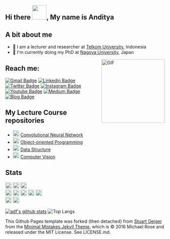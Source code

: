 ## Hi there <img width="45" src="https://blog.joypixels.com/content/images/2019/06/waving_hand_sign_1024.gif">, My name is Anditya

## A bit about me
- 📜 I am a lecturer and researcher at [Telkom University](https://telkomuniversity.ac.id/), Indonesia
- 🌱 I'm currently doing my PhD at [Nagoya University](https://www.cs.is.i.nagoya-u.ac.jp/), Japan

<img align="right" alt="GIF" height="200px" src="https://media.giphy.com/media/du3J3cXyzhj75IOgvA/giphy.gif" />

## Reach me:
[![Gmail Badge](https://img.shields.io/badge/Gmail-c14438?style=flat&logo=Gmail&logoColor=white&link=mailto:anditya@telkomuniversity.ac.id)](mailto:anditya@telkomuniversity.ac.id)
[![Linkedin Badge](https://img.shields.io/badge/-andityaarifianto-blue?style=flat&logo=Linkedin&logoColor=white&link=https://www.linkedin.com/in/andityaarifianto/)](https://www.linkedin.com/in/andityaarifianto/)
[![Twitter Badge](https://img.shields.io/badge/-@Undeedz-1ca0f1?style=flat&labelColor=1ca0f1&logo=twitter&logoColor=white&link=https://twitter.com/Undeedz)](https://twitter.com/Undeedz)
[![Instagram Badge](https://img.shields.io/badge/-undeedz-E34A86?style=flat&logo=instagram&logoColor=white&link=https://instagram.com/undeedz/)](https://instagram.com/undeedz)
[![Youtube Badge](https://img.shields.io/badge/-anditya-FF0000?style=flat&logo=youtube&logoColor=white&link=https://www.youtube.com/c/AndityaArifianto)](https://www.youtube.com/c/AndityaArifianto )
[![Medium Badge](https://img.shields.io/badge/-@undeed-black?style=flat&labelColor=000000&logo=Medium&link=https://medium.com/@undeed/)](https://medium.com/@undeed)
[![Blog Badge](https://img.shields.io/badge/-anditya-gray?style=flat&labelColor=000000&logo=wordpress&link=https://anditya.staff.telkomuniversity.ac.id/)](https://anditya.staff.telkomuniversity.ac.id/)

## My Lecture Course repositories
- <img src="https://avatars0.githubusercontent.com/u/54133118?s=200&v=4" alt="git" width="20" height="20"/>  [Convolutional Neural Network](https://github.com/CNN-ADF)
- <img src="https://avatars3.githubusercontent.com/u/16660478?s=200&v=4" alt="git" width="20" height="20"/>  [Object-oriented Programming](https://github.com/OOP-ADF)
- <img src="https://avatars2.githubusercontent.com/u/13241389?s=200&v=4" alt="git" width="20" height="20"/>  [Data Structure](https://github.com/ASD-ADF)
- <img src="https://cdn.iconscout.com/icon/free/png-512/github-brand-logo-47401.png" alt="git" width="20" height="20"/>  [Computer Vision](https://github.com/adf-telkomuniv/CV2020_Exercises)


## Stats
    
<code><img height="20" src="https://img.shields.io/badge/-python-00599C?style=flat&logo=Python&logoColor=white"></code>
<code><img height="20" src="https://img.shields.io/badge/-TensorFlow-00599C?style=flat&logo=tensorflow&logoColor=white"></code>
<code><img height="20" src="https://img.shields.io/badge/-PyTorch-00599C?style=flat&logo=pytorch&logoColor=white"></code><br>
<code><img height="20" src="https://img.shields.io/badge/-C%2B%2B-00599C?style=flat&logo=C%2B%2B&logoColor=white"></code>
<code><img height="20" src="https://img.shields.io/badge/-java-00599C?style=flat&logo=java&logoColor=white"></code>
<code><img height="20" src="https://img.shields.io/badge/-JavaScript-00599C?style=flat&logo=javascript&logoColor=white"></code>
<code><img height="20" src="https://img.shields.io/badge/-Nodejs-00599C?style=flat&logo=Node.js&logoColor=white"></code>
<code><img height="20" src="https://img.shields.io/badge/-MATLAB-00599C?style=flat&logo=Mathworks&logoColor=white"></code><br>
<code><img height="20" src="https://img.shields.io/badge/-Git-black?style=flat&logo=git&logoColor=white"></code>
<code><img height="20" src="https://img.shields.io/badge/-GitHub-181717?style=flat&logo=github&logoColor=white"></code>

[![adf's github stats](https://github-readme-stats.vercel.app/api?username=adf-telkomuniv)](https://github.com/adf-telkomuniv/github-readme-stats)
![Top Langs](https://github-readme-stats.vercel.app/api/top-langs/?username=adf-telkomuniv&hide=TeX&layout=compact)




This Github Pages template was forked (then detached) from [Stuart Geiger](https://github.com/staeiou) from the [Minimal Mistakes Jekyll Theme](https://mmistakes.github.io/minimal-mistakes/), which is © 2016 Michael Rose and released under the MIT License. See LICENSE.md.
